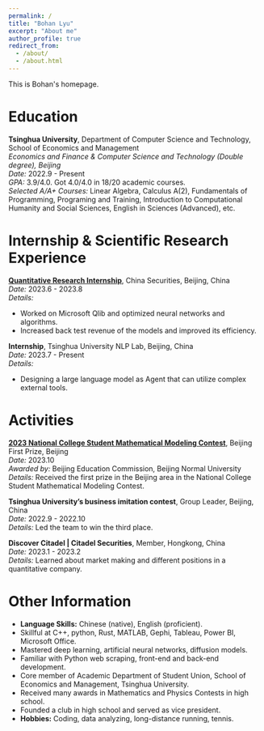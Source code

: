 ```yaml
---
permalink: /
title: "Bohan Lyu"
excerpt: "About me"
author_profile: true
redirect_from: 
  - /about/
  - /about.html
---
```


This is Bohan's homepage.

# Education

**Tsinghua University**, Department of Computer Science and Technology, School of Economics and Management  
_Economics and Finance & Computer Science and Technology (Double degree), Beijing_  
*Date:* 2022.9 - Present  
*GPA:* 3.9/4.0. Got 4.0/4.0 in 18/20 academic courses.  
*Selected A/A+ Courses:* Linear Algebra, Calculus A(2), Fundamentals of Programming, Programing and Training, Introduction to Computational Humanity and Social Sciences, English in Sciences (Advanced), etc.

# Internship & Scientific Research Experience

**[Quantitative Research Internship](lyubh.cn/files/itern@china_securities.pdf)**, China Securities, Beijing, China  
*Date:* 2023.6 - 2023.8  
*Details:*  
- Worked on Microsoft Qlib and optimized neural networks and algorithms.
- Increased back test revenue of the models and improved its efficiency.

**Internship**, Tsinghua University NLP Lab, Beijing, China  
*Date:* 2023.7 - Present  
*Details:*  
- Designing a large language model as Agent that can utilize complex external tools.

# Activities

**[2023 National College Student Mathematical Modeling Contest](lyubh.cn/files/MMC_CN@2023)**, Beijing First Prize, Beijing  
*Date:* 2023.10  
*Awarded by:* Beijing Education Commission, Beijing Normal University  
*Details:* Received the first prize in the Beijing area in the National College Student Mathematical Modeling Contest.

**Tsinghua University’s business imitation contest**, Group Leader, Beijing, China  
*Date:* 2022.9 - 2022.10  
*Details:* Led the team to win the third place.

**Discover Citadel | Citadel Securities**, Member, Hongkong, China  
*Date:* 2023.1 - 2023.2  
*Details:* Learned about market making and different positions in a quantitative company.

# Other Information

- **Language Skills:** Chinese (native), English (proficient).
- Skillful at C++, python, Rust, MATLAB, Gephi, Tableau, Power BI, Microsoft Office.
- Mastered deep learning, artificial neural networks, diffusion models.
- Familiar with Python web scraping, front-end and back-end development.
- Core member of Academic Department of Student Union, School of Economics and Management, Tsinghua University.
- Received many awards in Mathematics and Physics Contests in high school.
- Founded a club in high school and served as vice president.
- **Hobbies:** Coding, data analyzing, long-distance running, tennis.
